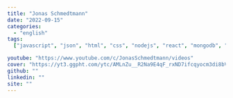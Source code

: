 ```yaml
---
title: "Jonas Schmedtmann"
date: "2022-09-15"
categories:
  - "english"
tags:
  ["javascript", "json", "html", "css", "nodejs", "react", "mongodb", "mern"]

youtube: "https://www.youtube.com/c/JonasSchmedtmann/videos"
cover: "https://yt3.ggpht.com/ytc/AMLnZu__R2Na9E4qF_rxND7ifcqyocm3di8bV9Qbc1y5ow=s176-c-k-c0x00ffffff-no-rj"
github: ""
linkedin: ""
site: ""
---
```


